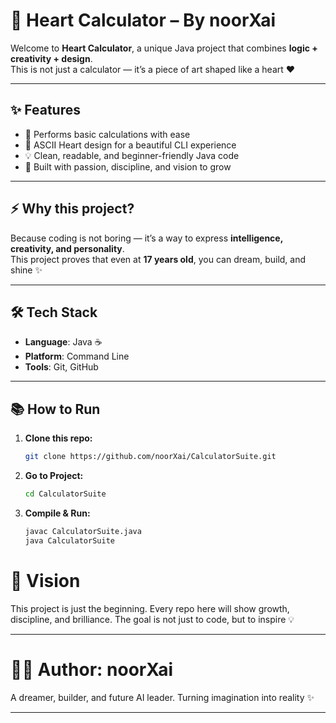 # 💖 Heart Calculator – By noorXai  

Welcome to **Heart Calculator**, a unique Java project that combines **logic + creativity + design**.  
This is not just a calculator — it’s a piece of art shaped like a heart ❤️  

---

## ✨ Features  
- 🧮 Performs basic calculations with ease  
- 🎨 ASCII Heart design for a beautiful CLI experience  
- 💡 Clean, readable, and beginner-friendly Java code  
- 🚀 Built with passion, discipline, and vision to grow  

---

## ⚡ Why this project?  
Because coding is not boring — it’s a way to express **intelligence, creativity, and personality**.  
This project proves that even at **17 years old**, you can dream, build, and shine ✨  

---

## 🛠️ Tech Stack  
- **Language**: Java ☕  
- **Platform**: Command Line  
- **Tools**: Git, GitHub  

---

## 📚 How to Run  

1. **Clone this repo:**  
   ```bash
   git clone https://github.com/noorXai/CalculatorSuite.git

2. **Go to Project:**
   ```bash
   cd CalculatorSuite

3. **Compile & Run:**
    ```bash
    javac CalculatorSuite.java
    java CalculatorSuite

# 🌟 Vision

This project is just the beginning.
Every repo here will show growth, discipline, and brilliance.
The goal is not just to code, but to inspire 💡

---

# 👩‍💻 Author: noorXai

A dreamer, builder, and future AI leader.
Turning imagination into reality ✨

---
   
   
